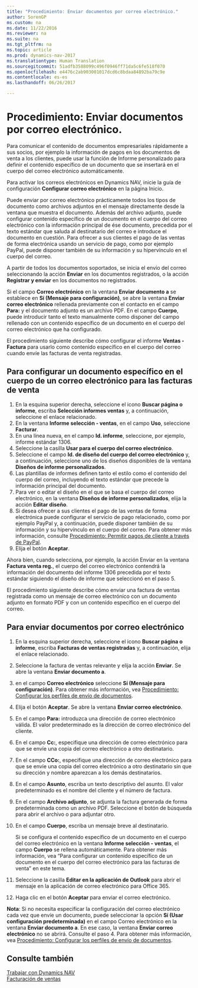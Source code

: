 ```yaml
---
title: "Procedimiento: Enviar documentos por correo electrónico."
author: SorenGP
ms.custom: na
ms.date: 11/22/2016
ms.reviewer: na
ms.suite: na
ms.tgt_pltfrm: na
ms.topic: article
ms.prod: dynamics-nav-2017
ms.translationtype: Human Translation
ms.sourcegitcommit: 51adfb3588099c496f0946ff71da5c6fe518f070
ms.openlocfilehash: e4476c2ab903001017dcd6c8bdaa84892ba79c9e
ms.contentlocale: es-es
ms.lasthandoff: 06/26/2017

---
```


# <a name="how-to-send-documents-by-email"></a>Procedimiento: Enviar documentos por correo electrónico.
Para comunicar el contenido de documentos empresariales rápidamente a sus socios, por ejemplo la información de pagos en los documentos de venta a los clientes, puede usar la función de Informe personalizado para definir el contenido específico de un documento que se insertará en el cuerpo del correo electrónico automáticamente.

Para activar los correos electrónicos en Dynamics NAV, inicie la guía de configuración **Configurar correo electrónico** en la página Inicio.

Puede enviar por correo electrónico prácticamente todos los tipos de documento como archivos adjuntos en el mensaje directamente desde la ventana que muestra el documento. Además del archivo adjunto, puede configurar contenido específico de un documento en el cuerpo del correo electrónico con la información principal de ése documento, precedida por el texto estándar que saluda al destinatario del correo e introduce el documento en cuestión. Para ofrecer a sus clientes el pago de las ventas de forma electrónica usando un servicio de pago, como por ejemplo PayPal, puede disponer también de su información y su hipervínculo en el cuerpo del correo.

A partir de todos los documentos soportados, se inicia el envío del correo seleccionando la acción **Enviar** en los documentos registrados, o la acción **Registrar y enviar** en los documentos no registrados.

Si el campo **Correo electrónico** en la ventana **Enviar documento a** se establece en **Sí (Mensaje para configuración)**, se abre la ventana **Enviar correo electrónico** rellenada previamente con el contacto en el campo **Para:** y el documento adjunto es un archivo PDF. En el campo **Cuerpo**, puede introducir tanto el texto manualmente como disponer del campo rellenado con un contenido específico de un documento en el cuerpo del correo electrónico que ha configurado.

El procedimiento siguiente describe cómo configurar el informe **Ventas - Factura** para usarlo como contenido específico en el cuerpo del correo cuando envíe las facturas de venta registradas.

## <a name="to-set-up-a-document-specific-email-body-for-sales-invoices"></a>Para configurar un documento específico en el cuerpo de un correo electrónico para las facturas de venta
1. En la esquina superior derecha, seleccione el icono **Buscar página o informe**, escriba **Selección informes ventas** y, a continuación, seleccione el enlace relacionado.
2. En la ventana **Informe selección - ventas**, en el campo **Uso**, seleccione **Facturar**.
3. En una línea nueva, en el campo **Id. informe**, seleccione, por ejemplo, informe estándar 1306.
4. Seleccione la casilla **Usar para el cuerpo del correo electrónico**.
5. Seleccione el campo **Id. de diseño del cuerpo del correo electrónico** y, a continuación, seleccione uno de los diseños disponibles de la ventana **Diseños de informe personalizados**.
6. Las plantillas de informes definen tanto el estilo como el contenido del cuerpo del correo, incluyendo el texto estándar que precede la información principal del documento.
7. Para ver o editar el diseño en el que se basa el cuerpo del correo electrónico, en la ventana **Diseños de informe personalizados**, elija la acción **Editar diseño**.
8. Si desea ofrecer a sus clientes el pago de las ventas de forma electrónica puede configurar el servicio de pago relacionado, como por ejemplo PayPal y, a continuación, puede disponer también de su información y su hipervínculo en el cuerpo del correo. Para obtener más información, consulte [Procedimiento: Permitir pagos de cliente a través de PayPal](sales-how-enable-customer-payments-paypal.md).
9. Elija el botón **Aceptar**.

Ahora bien, cuando selecciona, por ejemplo, la acción Enviar en la ventana **Factura venta reg.**, el cuerpo del correo electrónico contendrá la información del documento del informe 1306 precedida por el texto estándar siguiendo el diseño de informe que seleccionó en el paso 5.

El procedimiento siguiente describe cómo enviar una factura de ventas registrada como un mensaje de correo electrónico con un documento adjunto en formato PDF y con un contenido específico en el cuerpo del correo.
## <a name="to-send-documents-by-email"></a>Para enviar documentos por correo electrónico
1. En la esquina superior derecha, seleccione el icono **Buscar página o informe**, escriba **Facturas de ventas registradas** y, a continuación, elija el enlace relacionado.
2. Seleccione la factura de ventas relevante y elija la acción **Enviar**. Se abre la ventana **Enviar documento a**.
3. en el campo **Correo electrónico** seleccione **Sí (Mensaje para configuración)**. Para obtener más información, vea [Procedimiento: Configurar los perfiles de envío de documentos](sales-how-setup-document-send-profiles.md).
4. Elija el botón **Aceptar**. Se abre la ventana **Enviar correo electrónico**.
5. En el campo **Para:** introduzca una dirección de correo electrónico válida. El valor predeterminado es la dirección de correo electrónico del cliente.
6. En el campo **Cc:**, especifique una dirección de correo electrónico para que se envíe una copia del correo electrónico a otro destinatario.
7. En el campo **CCo:**, especifique una dirección de correo electrónico para que se envíe una copia del correo electrónico a otro destinatario sin que su dirección y nombre aparezcan a los demás destinatarios.
8. En el campo **Asunto**, escriba un texto descriptivo del asunto. El valor predeterminado es el nombre del cliente y el número de factura.
9. En el campo **Archivo adjunto**, se adjunta la factura generada de forma predeterminada como un archivo PDF. Seleccione el botón de búsqueda para abrir el archivo o para adjuntar otro.
10. En el campo **Cuerpo**, escriba un mensaje breve al destinatario.

    Si se configura el contenido específico de un documento en el cuerpo del correo electrónico en la ventana **Informe selección - ventas**, el campo **Cuerpo** se rellena automáticamente. Para obtener más información, vea “Para configurar un contenido específico de un documento en el cuerpo del correo electrónico para las facturas de venta” en este tema.
11. Seleccione la casilla **Editar en la aplicación de Outlook** para abrir el mensaje en la aplicación de correo electrónico para Office 365.
12. Haga clic en el botón **Aceptar** para enviar el correo electrónico.

**Nota**: Si no necesita especificar la configuración del correo electrónico cada vez que envíe un documento, puede seleccionar la opción **Sí (Usar configuración predeterminada)** en el campo Correo electrónico en la ventana **Enviar documento a**. En ese caso, la ventana **Enviar correo electrónico** no se abrirá. Consulte el paso 4. Para obtener más información, vea [Procedimiento: Configurar los perfiles de envío de documentos](sales-how-setup-document-send-profiles.md).

## <a name="see-also"></a>Consulte también  
[Trabajar con Dynamics NAV](ui-work-product.md)  
[Facturación de ventas](sales-how-invoice-sales.md)

